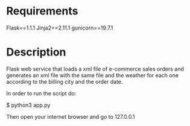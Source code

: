 # Requirements

Flask==1.1.1
Jinja2==2.11.1
gunicorn==19.7.1

# Description

Flask web service that loads a xml file of e-commerce sales orders and generates an xml file with the same file 
and the weather for each one according to the billing city and the order date. 

In order to run the script do:

$ python3 app.py 

Then open your internet browser and go to 127.0.0.1
